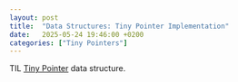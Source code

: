 ```yaml
---
layout: post
title:  "Data Structures: Tiny Pointer Implementation"
date:   2025-05-24 19:46:00 +0200
categories: ["Tiny Pointers"]
---
```

TIL [Tiny Pointer](assets/docs/2111.12800v1.pdf) data structure.